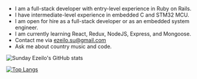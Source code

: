 - I am a full-stack developer with entry-level experience in Ruby on Rails.
- I have intermediate-level experience in embedded C and STM32 MCU.
- I am open for hire as a full-stack developer or as an embedded system engineer.
- I am currently learning React, Redux, NodeJS, Express, and Mongoose.
- Contact me via ezeilo.su@gmail.com
- Ask me about country music and code.

![Sunday Ezeilo's GitHub stats](https://github-readme-stats.vercel.app/api?username=ezeilo-su&show_icons=true&theme=radical)

[![Top Langs](https://github-readme-stats.vercel.app/api/top-langs/?username=ezeilo-su)](https://github.com/ezeilo-su/github-readme-stats)
